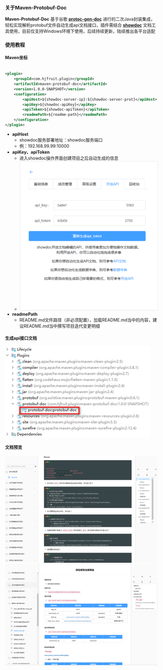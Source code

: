 ### 关于Maven-Protobuf-Doc

**Maven-Protobuf-Doc**
基于谷歌 **[protoc-gen-doc](https://github.com/pseudomuto/protoc-gen-doc)**
进行的二次Java封装集成，轻松实现解析protobuf文件自动生成api文档接口，插件需结合 **[showdoc](https://www.showdoc.com.cn/)**
文档工具使用，目前仅支持Windows环境下使用，后续持续更新，陆续推出各平台适配

### 使用教程

#### Maven坐标

```xml

<plugin>
    <groupId>com.hjfruit.plugin</groupId>
    <artifactId>maven-protobuf-doc</artifactId>
    <version>1.0.0-SNAPSHOT</version>
    <configuration>
        <apiHost>${showdoc-server-ip}:${showdoc-server-prot}</apiHost>
        <apiKey>${showdoc-apiKey}</apiKey>
        <apiToken>${showdoc-apiToken}</apiToken>
        <readmePath>${readme-path}</readmePath>
    </configuration>
</plugin>
```

- **apiHost**
    - showdoc服务部署地址：showdoc服务端口
    - 例：192.168.99.99:10000
- **apiKey、apiToken**
    - 进入showdoc操作界面创建项目之后自动生成的信息
    - ![img.png](images/img.png)
- **readmePath**
    - README.md文件路径（非必须配置），加载README.md当中的内容，建议README.md当中撰写项目迭代变更明细

#### 生成api接口文档

![img.png](images/img1.png)

#### 文档预览

![img.png](images/img2.png)
![img.png](images/img3.png)